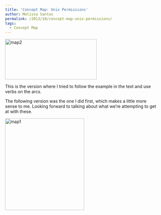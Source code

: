 ```yaml
---
title: 'Concept Map: Unix Permissions'
author: Melissa Santos
permalink: /2013/10/concept-map-unix-permissions/
tags:
  - Concept Map
---
```

[<img class="alignnone size-medium wp-image-4755" alt="map2" src="http://teaching.software-carpentry.org/wp-content/uploads/2013/10/map2-300x132.png" width="300" height="132" />][1]

This is the version where I tried to follow the example in the text and use verbs on the arcs.

The following version was the one I did first, which makes a little more sense to me. Looking forward to talking about what we&#8217;re attempting to get at with these.

[<img class="alignnone size-medium wp-image-4756" alt="map1" src="http://teaching.software-carpentry.org/wp-content/uploads/2013/10/map1-259x300.png" width="259" height="300" />][2]

&nbsp;

 [1]: http://teaching.software-carpentry.org/wp-content/uploads/2013/10/map2.png
 [2]: http://teaching.software-carpentry.org/wp-content/uploads/2013/10/map1.png
